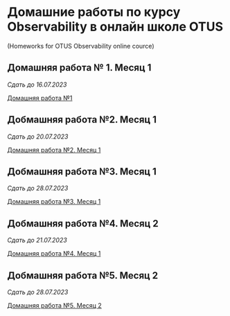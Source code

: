 # Домашние работы по курсу Observability в онлайн школе OTUS
(Homeworks for OTUS Observability online cource)

## Домашняя работа № 1. Месяц 1 
*Сдать до 16.07.2023*

[Домашняя работа №1](hw_1.md)

## Добмашняя работа №2. Месяц 1
*Сдать до 20.07.2023*

[Домашняя работа №2. Месяц 1](hw_2.md)

## Добмашняя работа №3. Месяц 1
*Сдать до 28.07.2023*

[Домашняя работа №3. Месяц 1](hw_3.md)

## Добмашняя работа №4. Месяц 2
*Сдать до 21.07.2023*

[Домашняя работа №4. Месяц 1](hw_4.md)

## Добмашняя работа №5. Месяц 2
*Сдать до 28.07.2023*

[Домашняя работа №5. Месяц 2](hw_5.md)
